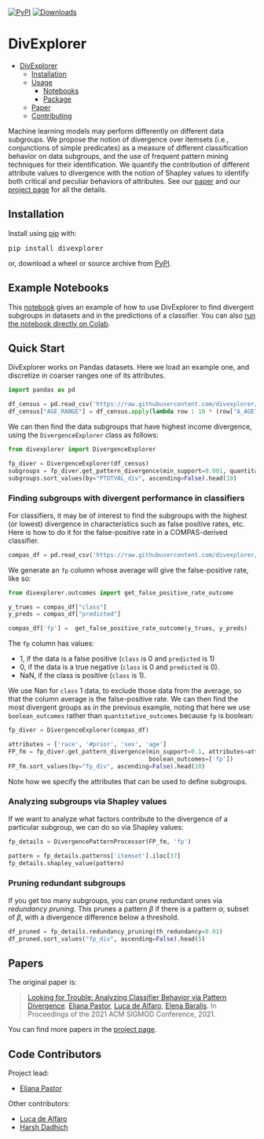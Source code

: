 [![PyPI](https://img.shields.io/pypi/v/divexplorer)](https://pypi.org/project/divexplorer/)
[![Downloads](https://pepy.tech/badge/divexplorer)](https://pepy.tech/project/divexplorer)

# DivExplorer

- [DivExplorer](#divexplorer)
  - [Installation](#installation)
  - [Usage](#usage)
    - [Notebooks](#notebooks)
    - [Package](#package)
  - [Paper](#paper)
  - [Contributing](#contributing)

Machine learning models may perform differently on different data subgroups. We propose the notion of divergence over itemsets (i.e., conjunctions of simple predicates) as a measure of different classification behavior on data subgroups, and the use of frequent pattern mining techniques for their identification. We quantify the contribution of different attribute values to divergence with the notion of Shapley values to identify both critical and peculiar behaviors of attributes.
See our [paper](https://divexplorer.github.io/static/DivExplorer.pdf) and our [project page](https://divexplorer.github.io/) for all the details.

## Installation

Install using [pip](http://www.pip-installer.org/en/latest) with:

<pre>
pip install divexplorer
</pre>

or, download a wheel or source archive from [PyPI](https://pypi.org/project/divexplorer/).

## Example Notebooks

This [notebook](https://github.com/divexplorer/divexplorer/blob/main/notebooks/DivExplorerExample.ipynb) gives an example of how to use DivExplorer to find divergent subgroups in datasets and in the predictions of a classifier.
You can also [run the notebook directly on Colab](https://colab.research.google.com/drive/1lDqqssBusiFHjgR6EciuWNT55hO4_X0o?usp=sharing). 

## Quick Start

DivExplorer works on Pandas datasets.  Here we load an example one, and discretize in coarser ranges one of its attributes. 

```python
import pandas as pd

df_census = pd.read_csv('https://raw.githubusercontent.com/divexplorer/divexplorer/main/datasets/census_income.csv')
df_census["AGE_RANGE"] = df_census.apply(lambda row : 10 * (row["A_AGE"] // 10), axis=1)
```

We can then find the data subgroups that have highest income divergence, using the `DivergenceExplorer` class as follows: 

```python
from divexplorer import DivergenceExplorer

fp_diver = DivergenceExplorer(df_census)
subgroups = fp_diver.get_pattern_divergence(min_support=0.001, quantitative_outcomes=["PTOTVAL"])
subgroups.sort_values(by="PTOTVAL_div", ascending=False).head(10)
```

### Finding subgroups with divergent performance in classifiers

For classifiers, it may be of interest to find the subgroups with the highest (or lowest) divergence in characteristics such as false positive rates, etc.  Here is how to do it for the false-positive rate in a COMPAS-derived classifier. 

```python
compas_df = pd.read_csv('https://raw.githubusercontent.com/divexplorer/divexplorer/main/datasets/compas_discretized.csv')
```

We generate an `fp` column whose average will give the false-positive rate, like so: 

```python
from divexplorer.outcomes import get_false_positive_rate_outcome

y_trues = compas_df["class"]
y_preds = compas_df["predicted"]

compas_df['fp'] =  get_false_positive_rate_outcome(y_trues, y_preds)
```

The `fp` column has values: 

* 1, if the data is a false positive (`class` is 0 and `predicted` is 1)
* 0, if the data is a true negative (`class` is 0 and `predicted` is 0). 
* NaN, if the class is positive (`class` is 1).

We use Nan for `class` 1 data, to exclude those data from the average, so that the column average is the false-positive rate.
We can then find the most divergent groups as in the previous example, noting that here we use `boolean_outcomes` rather than `quantitative_outcomes` because `fp` is boolean: 

```python
fp_diver = DivergenceExplorer(compas_df)

attributes = ['race', '#prior', 'sex', 'age']
FP_fm = fp_diver.get_pattern_divergence(min_support=0.1, attributes=attributes, 
                                        boolean_outcomes=['fp'])
FP_fm.sort_values(by="fp_div", ascending=False).head(10)
```

Note how we specify the attributes that can be used to define subgroups. 

### Analyzing subgroups via Shapley values

If we want to analyze what factors contribute to the divergence of a particular subgroup, we can do so via Shapley values: 

```python
fp_details = DivergencePatternProcessor(FP_fm, 'fp')

pattern = fp_details.patterns['itemset'].iloc[37]
fp_details.shapley_value(pattern)
```

### Pruning redundant subgroups

If you get too many subgroups, you can prune redundant ones via _redundancy pruning_. 
This prunes a pattern $\beta$ if there is a pattern $\alpha$, subset of $\beta$, with a divergence difference below a threshold. 

```python
df_pruned = fp_details.redundancy_pruning(th_redundancy=0.01)
df_pruned.sort_values("fp_div", ascending=False).head(5)
```

## Papers

The original paper is:

> [Looking for Trouble: Analyzing Classifier Behavior via Pattern Divergence](https://divexplorer.github.io/static/DivExplorer.pdf). [Eliana Pastor](https://github.com/elianap), [Luca de Alfaro](https://luca.dealfaro.com/), [Elena Baralis](https://dbdmg.polito.it/wordpress/people/elena-baralis/). In Proceedings of the 2021 ACM SIGMOD Conference, 2021.

You can find more papers in the [project page](https://divexplorer.github.io/).

## Code Contributors

Project lead:

- [Eliana Pastor](https://github.com/elianap)

Other contributors: 

- [Luca de Alfaro](https://luca.dealfaro.com/)
- [Harsh Dadhich]()
